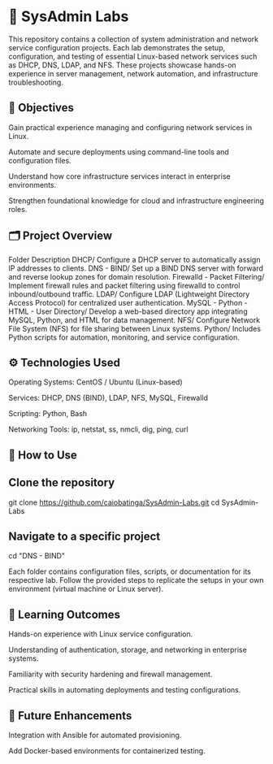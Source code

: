 # 🧰 SysAdmin Labs

This repository contains a collection of system administration and network service configuration projects.
Each lab demonstrates the setup, configuration, and testing of essential Linux-based network services such as DHCP, DNS, LDAP, and NFS.
These projects showcase hands-on experience in server management, network automation, and infrastructure troubleshooting.

## 🎯 Objectives

Gain practical experience managing and configuring network services in Linux.

Automate and secure deployments using command-line tools and configuration files.

Understand how core infrastructure services interact in enterprise environments.

Strengthen foundational knowledge for cloud and infrastructure engineering roles.

## 🗂️ Project Overview
Folder	Description
DHCP/	Configure a DHCP server to automatically assign IP addresses to clients.
DNS - BIND/	Set up a BIND DNS server with forward and reverse lookup zones for domain resolution.
Firewalld - Packet Filtering/	Implement firewall rules and packet filtering using firewalld to control inbound/outbound traffic.
LDAP/	Configure LDAP (Lightweight Directory Access Protocol) for centralized user authentication.
MySQL - Python - HTML - User Directory/	Develop a web-based directory app integrating MySQL, Python, and HTML for data management.
NFS/	Configure Network File System (NFS) for file sharing between Linux systems.
Python/	Includes Python scripts for automation, monitoring, and service configuration.

## ⚙️ Technologies Used

Operating Systems: CentOS / Ubuntu (Linux-based)

Services: DHCP, DNS (BIND), LDAP, NFS, MySQL, Firewalld

Scripting: Python, Bash

Networking Tools: ip, netstat, ss, nmcli, dig, ping, curl

## 🚀 How to Use

## Clone the repository
git clone https://github.com/caiobatinga/SysAdmin-Labs.git
cd SysAdmin-Labs

## Navigate to a specific project
cd "DNS - BIND"


Each folder contains configuration files, scripts, or documentation for its respective lab.
Follow the provided steps to replicate the setups in your own environment (virtual machine or Linux server).

## 🧩 Learning Outcomes

Hands-on experience with Linux service configuration.

Understanding of authentication, storage, and networking in enterprise systems.

Familiarity with security hardening and firewall management.

Practical skills in automating deployments and testing configurations.

## 🧠 Future Enhancements

Integration with Ansible for automated provisioning.

Add Docker-based environments for containerized testing.

